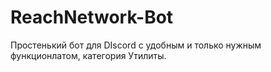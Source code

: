 # ReachNetwork-Bot
Простенький бот для DIscord с удобным и только нужным функционлатом, категория Утилиты.
